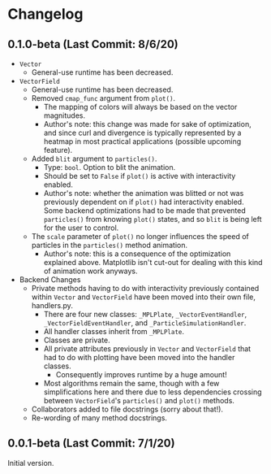 # Changelog

## 0.1.0-beta (Last Commit: 8/6/20)

- `Vector`
    - General-use runtime has been decreased.
- `VectorField`
    - General-use runtime has been decreased.
    - Removed `cmap_func` argument from `plot()`. 
        - The mapping of colors will always be based on the vector magnitudes. 
        - Author's note: this change was made for sake of optimization, and since curl and divergence is typically represented by a heatmap in most practical applications (possible upcoming feature).
    - Added `blit` argument to `particles()`.
        - Type: `bool`. Option to blit the animation. 
        - Should be set to `False` if `plot()` is active with interactivity enabled.
        - Author's note: whether the animation was blitted or not was previously dependent on if `plot()` had interactivity enabled. Some backend optimizations had to be made that prevented `particles()` from knowing `plot()` states, and so `blit` is being left for the user to control.
    - The `scale` parameter of `plot()` no longer influences the speed of particles in the `particles()` method animation. 
        - Author's note: this is a consequence of the optimization explained above. Matplotlib isn't cut-out for dealing with this kind of animation work anyways.
- Backend Changes
    - Private methods having to do with interactivity previously contained within `Vector` and `VectorField` have been moved into their own file, handlers.py.
        - There are four new classes: `_MPLPlate`, `_VectorEventHandler`, `_VectorFieldEventHandler`, and `_ParticleSimulationHandler`. 
        - All handler classes inherit from `_MPLPlate`.
        - Classes are private.
        - All private attributes previously in `Vector` and `VectorField` that had to do with plotting have been moved into the handler classes.
            - Consequently improves runtime by a huge amount!
        - Most algorithms remain the same, though with a few simplifications here and there due to less dependencies crossing between `VectorField`'s `particles()` and `plot()` methods.
    - Collaborators added to file docstrings (sorry about that!).
    - Re-wording of many method docstrings.


## 0.0.1-beta (Last Commit: 7/1/20)

Initial version.